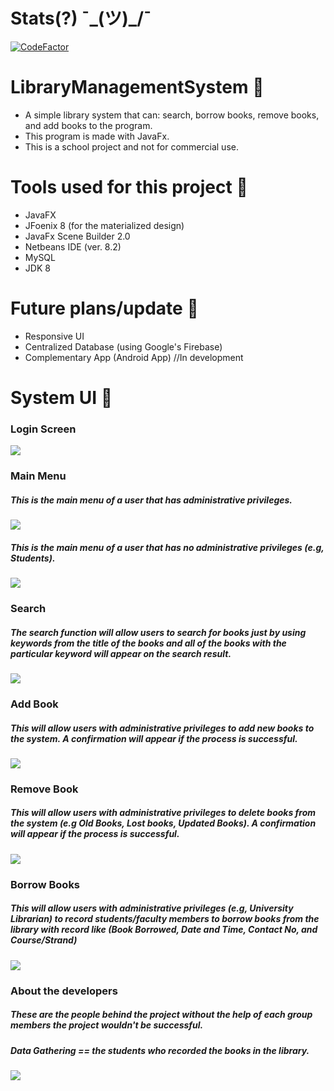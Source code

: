 # Stats(?) ¯\_(ツ)_/¯
[![CodeFactor](https://www.codefactor.io/repository/github/qwertyozz/librarymanagementsystem/badge)](https://www.codefactor.io/repository/github/qwertyozz/librarymanagementsystem)

# LibraryManagementSystem :closed_book:
- A simple library system that can: search, borrow books, remove books, and add books to the program.
- This program is made with JavaFx.
- This is a school project and not for commercial use.

# Tools used for this project :wrench:
- JavaFX
- JFoenix 8 (for the materialized design)
- JavaFx Scene Builder 2.0
- Netbeans IDE (ver. 8.2)
- MySQL
- JDK 8

# Future plans/update :rocket:
- Responsive UI
- Centralized Database (using Google's Firebase)
- Complementary App (Android App) //In development

# System UI :eyes:

### Login Screen
![](UI%20SC/Login.png)
  
### Main Menu
##### This is the main menu of a user that has administrative privileges.
![](UI%20SC/Main%20Menu.png)

##### This is the main menu of a user that has no administrative privileges (e.g, Students).
![](UI%20SC/Student%20Menu.png)

### Search
##### The search function will allow users to search for books just by using keywords from the title of the books and all of the books with the particular keyword will appear on the search result.
![](UI%20SC/Search.png)

### Add Book
##### This will allow users with administrative privileges to add new books to the system. A confirmation will appear if the process is successful.
![](UI%20SC/Add.png)

### Remove Book
##### This will allow users with administrative privileges to delete books from the system (e.g Old Books, Lost books, Updated Books). A confirmation will appear if the process is successful.
![](UI%20SC/remove.png)

### Borrow Books
##### This will allow users with administrative privileges (e.g, University Librarian) to record students/faculty members to borrow books from the library with record like (Book Borrowed, Date and Time, Contact No, and Course/Strand)
![](UI%20SC/borrow.png)

### About the developers
##### These are the people behind the project without the help of each group members the project wouldn't be successful.
##### Data Gathering == the students who recorded the books in the library.
![](UI%20SC/About%20Dev.png)
